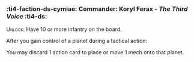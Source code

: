 ### :ti4-faction-ds-cymiae: **Commander**: Koryl Ferax - _The Third Voice_ :ti4-ds:

<span style="font-variant:small-caps;">Unlock</span>: Have 10 or more infantry on the board.

After you gain control of a planet during a tactical action:

You may discard 1 action card to place or move 1 mech onto that planet.
